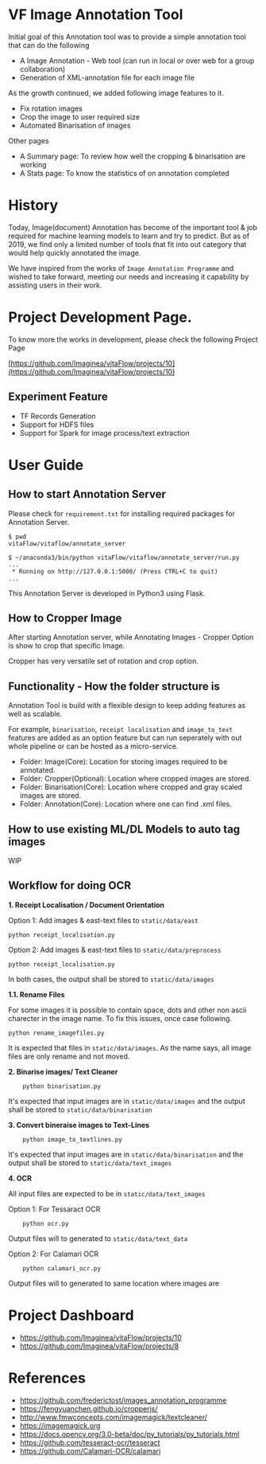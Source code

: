 # VF Image Annotation Tool

Initial goal of this Annotation tool was to provide a simple annotation tool that can do the following

* A Image Annotation - Web tool (can run in local or over web for a group collaboration)
* Generation of XML-annotation file for each image file

As the growth continued, we added following image features to it.

* Fix rotation images
* Crop the image to user required size
* Automated Binarisation of images

Other pages

* A Summary page: To review how well the cropping & binarisation are working
* A Stats page: To know the statistics of on annotation completed

# History

Today, Image(document) Annotation has become of the important tool & job required for machine learning models to learn and try to predict. But as of 2019, we find only a limited number of tools that fit into out category that would help quickly annotated the image.

We have inspired from the works of `Image Annotation Programme` and wished to take forward, meeting our needs and increasing it capability by assisting users in their work.



# Project Development Page.

To know more the works in development, please check the following Project Page

[https://github.com/Imaginea/vitaFlow/projects/10](https://github.com/Imaginea/vitaFlow/projects/10)

## Experiment Feature

* TF Records Generation
* Support for HDFS files
* Support for Spark for image process/text extraction

# User Guide

## How to start Annotation Server

Please check for `requirement.txt` for installing required packages for Annotation Server.

```
$ pwd
vitaFlow/vitaflow/annotate_server

$ ~/anaconda3/bin/python vitaFlow/vitaflow/annotate_server/run.py
...
 * Running on http://127.0.0.1:5000/ (Press CTRL+C to quit)
...
```

This Annotation Server is developed in Python3 using Flask. 

## How to Cropper Image

After starting Annotation server, while Annotating Images - Cropper Option is show to crop that specific Image.

Cropper has very versatile set of rotation and crop option.

## Functionality - How the folder structure is

Annotation Tool is build with a flexible design to keep adding features as well as scalable.

For example, `binarisation`, `receipt localisation` and `image_to_text` features are added as an option feature but can run seperately with out whole pipeline or can be hosted as a micro-service.

- Folder: Image(Core): Location for storing images required to be annotated.
- Folder: Cropper(Optional): Location where cropped images are stored.
- Folder: Binarisation(Core): Location where cropped and gray scaled images are stored.
- Folder: Annotation(Core): Location where one can find .xml files.

## How to use existing ML/DL Models to auto tag images

WIP

## Workflow for doing OCR

__1. Receipt Localisation / Document Orientation__

Option 1: Add images & east-text files to `static/data/east`

    python receipt_localisation.py

Option 2: Add images & east-text files to `static/data/preprocess`

    python receipt_localisation.py

In both cases, the output shall be stored to `static/data/images`

__1.1. Rename Files__

For some images it is possible to contain space, dots and other non ascii charecter in the image name. To fix this issues, once case following.

    python rename_imagefiles.py

It is expected that files in `static/data/images`. As the name says, all image files are only rename and not moved.

__2. Binarise images/ Text Cleaner__

        python binarisation.py

It's expected that input images are in `static/data/images` and the output shall be stored to `static/data/binarisation`

__3. Convert bineraise images to Text-Lines__

        python image_to_textlines.py

It's expected that input images are in `static/data/binarisation` and the output shall be stored to `static/data/text_images`

__4. OCR__

All input files are expected to be in `static/data/text_images`

Option 1: For Tessaract OCR

        python ocr.py

Output files will to generated to `static/data/text_data`

Option 2: For Calamari OCR

        python calamari_ocr.py

Output files will to generated to same location where images are


# Project Dashboard

* https://github.com/Imaginea/vitaFlow/projects/10
* https://github.com/Imaginea/vitaFlow/projects/8

# References

* https://github.com/frederictost/images_annotation_programme
* https://fengyuanchen.github.io/cropperjs/
* http://www.fmwconcepts.com/imagemagick/textcleaner/
* https://imagemagick.org
* https://docs.opencv.org/3.0-beta/doc/py_tutorials/py_tutorials.html
* https://github.com/tesseract-ocr/tesseract
* https://github.com/Calamari-OCR/calamari


